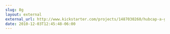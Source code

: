 ```yaml
---
slug: 8g
layout: external
external_url: http://www.kickstarter.com/projects/1487030260/hubcap-a-github-client-for-mac-os-x
date: 2010-12-03T12:45:48-06:00
---
```

